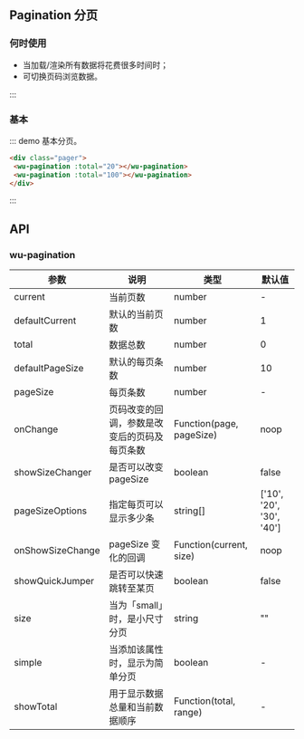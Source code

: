 ## Pagination 分页

### 何时使用

- 当加载/渲染所有数据将花费很多时间时；
- 可切换页码浏览数据。

:::

### 基本

::: demo 基本分页。

```html
<div class="pager">
 <wu-pagination :total="20"></wu-pagination>
 <wu-pagination :total="100"></wu-pagination>
</div>
```
:::

<style>
	.pager .wu-pagination {
		margin-bottom: 20px;
	}
	.pager ul li {
    margin-left: 0px;
    padding-left: 0px;
	}
</style>

## API

### wu-pagination

| 参数             | 说明                               | 类型          | 默认值                   |
|------------------|------------------------------------|---------------|--------------------------|
| current          | 当前页数                           | number        | -                   |
| defaultCurrent   | 默认的当前页数                     | number        | 1                        |
| total            | 数据总数                           | number        | 0                        |
| defaultPageSize  | 默认的每页条数                      | number        | 10                       |
| pageSize         | 每页条数                           | number        | -                         |
| onChange         | 页码改变的回调，参数是改变后的页码及每页条数 | Function(page, pageSize)      | noop                     |
| showSizeChanger  | 是否可以改变 pageSize              | boolean        | false                    |
| pageSizeOptions  | 指定每页可以显示多少条             | string[] | ['10', '20', '30', '40'] |
| onShowSizeChange | pageSize 变化的回调                | Function(current, size)      | noop                     |
| showQuickJumper  | 是否可以快速跳转至某页             | boolean         | false                    |
| size             | 当为「small」时，是小尺寸分页      | string        | ""                       |
| simple           | 当添加该属性时，显示为简单分页     | boolean        | -                       |
| showTotal        | 用于显示数据总量和当前数据顺序     | Function(total, range) | -              |
